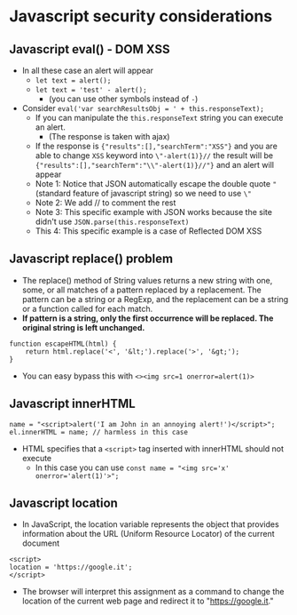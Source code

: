 # Javascript security considerations
## Javascript eval() - DOM XSS 
- In all these case an alert will appear
    - `let text = alert();`
    - `let text = 'test' - alert();`
        - (you can use other symbols instead of `-`)
- Consider `eval('var searchResultsObj = ' + this.responseText);`
    - If you can manipulate the `this.responseText` string you can execute an alert.
        - (The response is taken with ajax)
    - If the response is `{"results":[],"searchTerm":"XSS"}` and you are able to change `XSS` keyword into `\"-alert(1)}//` the result will be `{"results":[],"searchTerm":"\\"-alert(1)}//"}` and an alert will appear
    - Note 1: Notice that JSON automatically escape the double quote `"` (standard feature of javascript string) so we need to use `\"`
    - Note 2: We add // to comment the rest
    - Note 3: This specific example with JSON works because the site didn't use `JSON.parse(this.responseText)`
    - This 4: This specific example is a case of Reflected DOM XSS

## Javascript replace() problem
- The replace() method of String values returns a new string with one, some, or all matches of a pattern replaced by a replacement. The pattern can be a string or a RegExp, and the replacement can be a string or a function called for each match. 
- <b>If pattern is a string, only the first occurrence will be replaced. The original string is left unchanged.</b>
```
function escapeHTML(html) {
    return html.replace('<', '&lt;').replace('>', '&gt;');
}
```
- You can easy bypass this with `<><img src=1 onerror=alert(1)>`

## Javascript innerHTML
```
name = "<script>alert('I am John in an annoying alert!')</script>";
el.innerHTML = name; // harmless in this case
```
- HTML specifies that a `<script>` tag inserted with innerHTML should not execute
    - In this case you can use `const name = "<img src='x' onerror='alert(1)'>";`


## Javascript location
- In JavaScript, the location variable represents the object that provides information about the URL (Uniform Resource Locator) of the current document
```
<script>
location = 'https://google.it';
</script>
```
- The browser will interpret this assignment as a command to change the location of the current web page and redirect it to "https://google.it."
